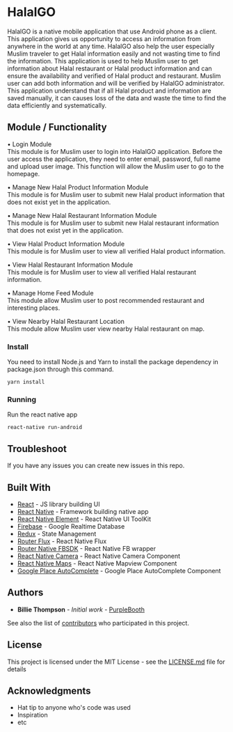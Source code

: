# HalalGO

HalalGO is a native mobile application that use Android phone as a client. This application gives us opportunity to access an information from anywhere in the world at any time. HalalGO also help the user especially Muslim traveler to get Halal information easily and not wasting time to find the information. This application is used to help Muslim user to get information about Halal restaurant or Halal product information and can ensure the availability and verified of Halal product and restaurant. Muslim user can add both information and will be verified by HalalGO administrator. This application understand that if all Halal product and information are saved manually, it can causes loss of the data and waste the time to find the data efficiently and systematically.

## Module / Functionality

•	Login Module
<br>This module is for Muslim user to login into HalalGO application. 
Before the user access the application, they need to enter email, password, full name and upload user image. This function will allow the Muslim user to go to the homepage.

•	Manage New Halal Product Information Module
<br>This module is for Muslim user to submit new Halal product information that does not exist yet in the application.

•	Manage New Halal Restaurant Information Module
<br>This module is for Muslim user to submit new Halal restaurant information that does not exist yet in the application.

•	View Halal Product Information Module
<br>This module is for Muslim user to view all verified Halal product information.

•	View Halal Restaurant Information Module
<br>This module is for Muslim user to view all verified Halal restaurant information.

•	Manage Home Feed Module
<br>This module allow Muslim user to post recommended restaurant and interesting places.

•	View Nearby Halal Restaurant Location
<br>This module allow Muslim user view nearby Halal restaurant on map.


### Install

You need to install Node.js and Yarn to install the package dependency in package.json through this command.

```
yarn install
```

### Running

Run the react native app

```
react-native run-android
```

## Troubleshoot

If you have any issues you can create new issues in this repo.

## Built With
* [React](https://github.com/facebook/react) - JS library building UI 
* [React Native](https://github.com/facebook/react-native) - Framework building native app
* [React Native Element](https://github.com/react-native-training/react-native-elements) - React Native UI ToolKit
* [Firebase](https://github.com/invertase/react-native-firebase) - Google Realtime Database
* [Redux](https://github.com/reduxjs/redux/tree/master/docs) - State Management
* [Router Flux](https://github.com/aksonov/react-native-router-flux) - React Native Flux
* [Router Native FBSDK](https://github.com/facebook/react-native-fbsdk) - React Native FB wrapper
* [React Native Camera](https://github.com/react-native-community/react-native-camera) - React Native Camera Component
* [React Native Maps](https://github.com/react-community/react-native-maps) - React Native Mapview Component
* [Google Place AutoComplete](https://github.com/FaridSafi/react-native-google-places-autocomplete) - Google Place AutoComplete Component

## Authors

* **Billie Thompson** - *Initial work* - [PurpleBooth](https://github.com/PurpleBooth)

See also the list of [contributors](https://github.com/your/project/contributors) who participated in this project.

## License

This project is licensed under the MIT License - see the [LICENSE.md](LICENSE.md) file for details

## Acknowledgments

* Hat tip to anyone who's code was used
* Inspiration
* etc


